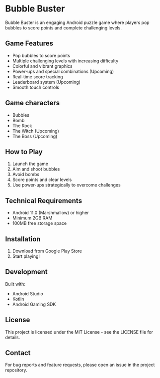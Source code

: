 # Bubble Buster

Bubble Buster is an engaging Android puzzle game where players pop bubbles to score points and complete challenging levels.

## Game Features

- Pop bubbles to score points
- Multiple challenging levels with increasing difficulty
- Colorful and vibrant graphics
- Power-ups and special combinations (Upcoming)
- Real-time score tracking
- Leaderboard system (Upcoming)
- Smooth touch controls

## Game characters

- Bubbles
- Bomb
- The Rock
- The Witch (Upcoming)
- The Boss (Upcoming)

## How to Play

1. Launch the game
2. Aim and shoot bubbles
3. Avoid bombs
4. Score points and clear levels
5. Use power-ups strategically to overcome challenges

## Technical Requirements

- Android 11.0 (Marshmallow) or higher
- Minimum 2GB RAM
- 100MB free storage space

## Installation

1. Download from Google Play Store
2. Start playing!

## Development

Built with:
- Android Studio
- Kotlin
- Android Gaming SDK

## License

This project is licensed under the MIT License - see the LICENSE file for details.

## Contact

For bug reports and feature requests, please open an issue in the project repository.
